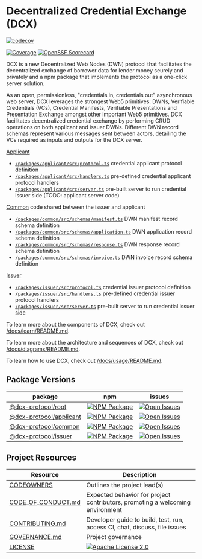 # Decentralized Credential Exchange (DCX)

[![codecov](https://codecov.io/github/TBD54566975/incubation-dcx/graph/badge.svg?token=6PYX9498RD)](https://codecov.io/github/TBD54566975/incubation-dcx)

[![Coverage](https://img.shields.io/codecov/c/gh/TBD54566975/web5-js/main?logo=codecov&logoColor=FFFFFF&style=flat-square&token=YI87CKF1LI)](https://codecov.io/github/TBD54566975/web5-js)
[![OpenSSF Scorecard](https://api.securityscorecards.dev/projects/github.com/TBD54566975/web5-js/badge)](https://securityscorecards.dev/viewer/?uri=github.com/TBD54566975/web5-js)

DCX is a new Decentralized Web Nodes (DWN) protocol that facilitates the decentralized exchange of borrower data for lender money seurely and privately and a npm package that implements the protocol as a one-click server solution. 

As an open, permissionless, "credentials in, credentials out" asynchronous web server, DCX leverages the strongest Web5 primitives: DWNs, Verifiable Credentials (VCs), Credential Manifests, Verifiable Presentations and Presentation Exchange amongst  other important Web5 primitives. DCX facilitates decentralized credential exchange by performing CRUD operations on both applicant and issuer DWNs. Different DWN record schemas represent various messages sent between actors, detailing the VCs required as inputs and outputs for the DCX server.

[Applicant](/packages/applicant)
- [`/packages/applicant/src/protocol.ts`](/packages/applicant/src/protocol.ts) credential applicant protocol definition
- [`/packages/applicant/src/handlers.ts`](/packages/applicant/src/handlers.ts) pre-defined credential applicant protocol handlers
- [`/packages/applicant/src/server.ts`](/packages/applicant/src/server.ts) pre-built server to run credential issuer side (TODO: applicant server code)

[Common](/packages/common) code shared between the issuer and applicant
- [`/packages/common/src/schemas/manifest.ts`](/packages/common/src/schemas/manifest.ts) DWN manifest record schema definition
- [`/packages/common/src/schemas/application.ts`](/packages/common/src/schemas/application.ts) DWN application record schema definition 
- [`/packages/common/src/schemas/response.ts`](/packages/common/src/schemas/response.ts) DWN response record schema definition
- [`/packages/common/src/schemas/invoice.ts`](/packages/common/src/schemas/invoice.ts) DWN invoice record schema definition

[Issuer](/packages/issuer)
- [`/packages/issuer/src/protocol.ts`](/packages/issuer/src/protocol.ts) credential issuer protocol definition
- [`/packages/issuer/src/handlers.ts`](/packages/issuer/src/handlers.ts) pre-defined credential issuer protocol handlers
- [`/packages/issuer/src/server.ts`](/packages/issuer/src/server.ts) pre-built server to run credential issuer side

To learn more about the components of DCX, check out [/docs/learn/README.md](/docs/learn/README.md).

To learn more about the architecture and sequences of DCX, check out [/docs/diagrams/README.md](/docs/diagrams/README.md).

To learn how to use DCX, check out [/docs/usage/README.md](/docs/usage/README.md).

## Package Versions

|                   package                      |                             npm                           |                               issues                            |
| ---------------------------------------------- | :-------------------------------------------------------: | :-------------------------------------------------------------: |
| [@dcx-protocol/root](/)                        | [![NPM Package][root-npm-badge]][root-npm-link]           | [![Open Issues][root-issues-badge]][root-issues-link]           |
| [@dcx-protocol/applicant](/packages/applicant) | [![NPM Package][applicant-npm-badge]][applicant-npm-link] | [![Open Issues][applicant-issues-badge]][applicant-issues-link] |
| [@dcx-protocol/common](/packages/common)       | [![NPM Package][common-npm-badge]][common-npm-link]       | [![Open Issues][common-issues-badge]][common-issues-link]       |
| [@dcx-protocol/issuer](/packages/issuer/)      | [![NPM Package][issuer-npm-badge]][issuer-npm-link]       | [![Open Issues][issuer-issues-badge]][issuer-issues-link]       |

## Project Resources

| Resource                                   | Description                                                                   |
| ------------------------------------------ | ----------------------------------------------------------------------------- |
| [CODEOWNERS](./CODEOWNERS)                 | Outlines the project lead(s)                                                  |
| [CODE_OF_CONDUCT.md](./CODE_OF_CONDUCT.md) | Expected behavior for project contributors, promoting a welcoming environment |
| [CONTRIBUTING.md](./CONTRIBUTING.md)       | Developer guide to build, test, run, access CI, chat, discuss, file issues    |
| [GOVERNANCE.md](./GOVERNANCE.md)           | Project governance                                                            |
| [LICENSE](./LICENSE)                       | [![Apache License 2.0][apache-license-badge]](apache-license-link)            |

[apache-license-badge]: https://img.shields.io/badge/license-Apache%202.0-blue.svg
[apache-license-link]: https://opensource.org/licenses/Apache-2.0

[root-npm-badge]: https://img.shields.io/npm/v/@dcx-protocol/root.svg?&color=blue&santize=true
[root-npm-link]: https://www.npmjs.com/package/@dcx-protocol/root
[root-issues-badge]: https://img.shields.io/github/issues/TBD54566975/incubation-dcx/package:%20root?label=issues
[root-issues-link]: https://github.com/TBD54566975/incubation-dcx/issues?q=is%3Aopen+is%3Aissue+label%3A"package%3A+root"

[applicant-npm-badge]: https://img.shields.io/npm/v/@dcx-protocol/applicant.svg?&color=blue&santize=true
[applicant-npm-link]: https://www.npmjs.com/package/@dcx-protocol/applicant
[applicant-issues-badge]: https://img.shields.io/github/issues/TBD54566975/incubation-dcx/package:%20applicant?label=issues
[applicant-issues-link]: https://github.com/TBD54566975/incubation-dcx/issues?q=is%3Aopen+is%3Aissue+label%3A"package%3A+applicant"

[common-npm-badge]: https://img.shields.io/npm/v/@dcx-protocol/common.svg?&color=blue&santize=true
[common-npm-link]: https://www.npmjs.com/package/@dcx-protocol/common
[common-issues-badge]: https://img.shields.io/github/issues/TBD54566975/incubation-dcx/package:%20common?label=issues
[common-issues-link]: https://github.com/TBD54566975/incubation-dcx/issues?q=is%3Aopen+is%3Aissue+label%3A"package%3A+common"

[issuer-npm-badge]: https://img.shields.io/npm/v/@dcx-protocol/issuer.svg?&color=blue&santize=true
[issuer-npm-link]: https://www.npmjs.com/package/@dcx-protocol/issuer
[issuer-issues-badge]: https://img.shields.io/github/issues/TBD54566975/incubation-dcx/package:%20issuer?label=issues
[issuer-issues-link]: https://github.com/TBD54566975/incubation-dcx/issues?q=is%3Aopen+is%3Aissue+label%3A"package%3A+issuer"